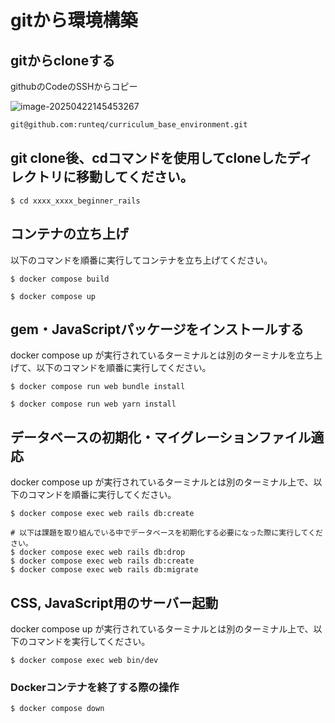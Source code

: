  # gitから環境構築

## gitからcloneする

githubのCodeのSSHからコピー

![image-20250422145453267](C:\Users\kota\AppData\Roaming\Typora\typora-user-images\image-20250422145453267.png)

```bash
git@github.com:runteq/curriculum_base_environment.git
```

## git clone後、cdコマンドを使用してcloneしたディレクトリに移動してください。

```
$ cd xxxx_xxxx_beginner_rails
```

## コンテナの立ち上げ
以下のコマンドを順番に実行してコンテナを立ち上げてください。
```
$ docker compose build

$ docker compose up
```

## gem・JavaScriptパッケージをインストールする
docker compose up が実行されているターミナルとは別のターミナルを立ち上げて、以下のコマンドを順番に実行してください。
```
$ docker compose run web bundle install

$ docker compose run web yarn install
```

## データベースの初期化・マイグレーションファイル適応
docker compose up が実行されているターミナルとは別のターミナル上で、以下のコマンドを順番に実行してください。
```
$ docker compose exec web rails db:create

# 以下は課題を取り組んでいる中でデータベースを初期化する必要になった際に実行してください。
$ docker compose exec web rails db:drop
$ docker compose exec web rails db:create
$ docker compose exec web rails db:migrate
```

## CSS, JavaScript用のサーバー起動
docker compose up が実行されているターミナルとは別のターミナル上で、以下のコマンドを実行してください。
```
$ docker compose exec web bin/dev
```

### Dockerコンテナを終了する際の操作

```bash
$ docker compose down
```
